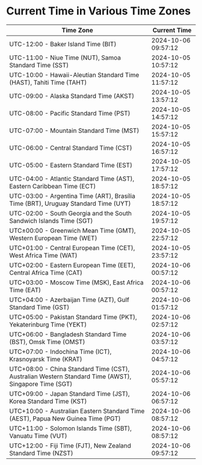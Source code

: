 # Current Time in Various Time Zones

| Time Zone | Current Time |
|-----------|--------------|
| UTC-12:00 - Baker Island Time (BIT) | 2024-10-06 09:57:12 |
| UTC-11:00 - Niue Time (NUT), Samoa Standard Time (SST) | 2024-10-05 10:57:12 |
| UTC-10:00 - Hawaii-Aleutian Standard Time (HAST), Tahiti Time (TAHT) | 2024-10-05 11:57:12 |
| UTC-09:00 - Alaska Standard Time (AKST) | 2024-10-05 13:57:12 |
| UTC-08:00 - Pacific Standard Time (PST) | 2024-10-05 14:57:12 |
| UTC-07:00 - Mountain Standard Time (MST) | 2024-10-05 15:57:12 |
| UTC-06:00 - Central Standard Time (CST) | 2024-10-05 16:57:12 |
| UTC-05:00 - Eastern Standard Time (EST) | 2024-10-05 17:57:12 |
| UTC-04:00 - Atlantic Standard Time (AST), Eastern Caribbean Time (ECT) | 2024-10-05 18:57:12 |
| UTC-03:00 - Argentina Time (ART), Brasília Time (BRT), Uruguay Standard Time (UYT) | 2024-10-05 18:57:12 |
| UTC-02:00 - South Georgia and the South Sandwich Islands Time (SGT) | 2024-10-05 19:57:12 |
| UTC±00:00 - Greenwich Mean Time (GMT), Western European Time (WET) | 2024-10-05 22:57:12 |
| UTC+01:00 - Central European Time (CET), West Africa Time (WAT) | 2024-10-05 23:57:12 |
| UTC+02:00 - Eastern European Time (EET), Central Africa Time (CAT) | 2024-10-06 00:57:12 |
| UTC+03:00 - Moscow Time (MSK), East Africa Time (EAT) | 2024-10-06 00:57:12 |
| UTC+04:00 - Azerbaijan Time (AZT), Gulf Standard Time (GST) | 2024-10-06 01:57:12 |
| UTC+05:00 - Pakistan Standard Time (PKT), Yekaterinburg Time (YEKT) | 2024-10-06 02:57:12 |
| UTC+06:00 - Bangladesh Standard Time (BST), Omsk Time (OMST) | 2024-10-06 03:57:12 |
| UTC+07:00 - Indochina Time (ICT), Krasnoyarsk Time (KRAT) | 2024-10-06 04:57:12 |
| UTC+08:00 - China Standard Time (CST), Australian Western Standard Time (AWST), Singapore Time (SGT) | 2024-10-06 05:57:12 |
| UTC+09:00 - Japan Standard Time (JST), Korea Standard Time (KST) | 2024-10-06 06:57:12 |
| UTC+10:00 - Australian Eastern Standard Time (AEST), Papua New Guinea Time (PGT) | 2024-10-06 08:57:12 |
| UTC+11:00 - Solomon Islands Time (SBT), Vanuatu Time (VUT) | 2024-10-06 08:57:12 |
| UTC+12:00 - Fiji Time (FJT), New Zealand Standard Time (NZST) | 2024-10-06 09:57:12 |
